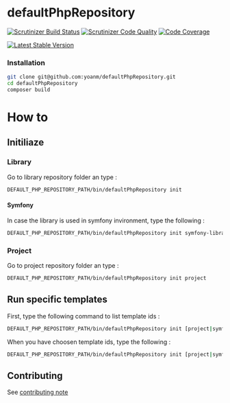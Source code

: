 # defaultPhpRepository

[![Scrutinizer Build Status](https://img.shields.io/scrutinizer/build/g/yoanm/defaultPhpRepository.svg?label=Scrutinizer)](https://scrutinizer-ci.com/g/yoanm/defaultPhpRepository/?branch=master) [![Scrutinizer Code Quality](https://img.shields.io/scrutinizer/g/yoanm/defaultPhpRepository.svg?label=Code%20quality)](https://scrutinizer-ci.com/g/yoanm/defaultPhpRepository/?branch=master) [![Code Coverage](https://img.shields.io/scrutinizer/coverage/g/yoanm/defaultPhpRepository.svg?label=Coverage)](https://scrutinizer-ci.com/g/yoanm/defaultPhpRepository/?branch=master)

[![Latest Stable Version](https://img.shields.io/packagist/v/yoanm/default-php-repository.svg)](https://packagist.org/packages/yoanm/default-php-repository)

### Installation
```bash
git clone git@github.com:yoanm/defaultPhpRepository.git
cd defaultPhpRepository
composer build
```

# How to

## Initiliaze

### Library
Go to library repository folder an type : 
```bash
DEFAULT_PHP_REPOSITORY_PATH/bin/defaultPhpRepository init
```

#### Symfony
In case the library is used in symfony invironment, type the following : 
```bash
DEFAULT_PHP_REPOSITORY_PATH/bin/defaultPhpRepository init symfony-library
```

### Project
Go to project repository folder an type :
```bash
DEFAULT_PHP_REPOSITORY_PATH/bin/defaultPhpRepository init project
```

## Run specific templates
First, type the following command to list template ids :
```bash
DEFAULT_PHP_REPOSITORY_PATH/bin/defaultPhpRepository init [project|symfony-library] --list
```
When you have choosen template ids, type the following : 
```bash
DEFAULT_PHP_REPOSITORY_PATH/bin/defaultPhpRepository init [project|symfony-library] --id ID_1 --id ID_2
```

## Contributing
See [contributing note](./CONTRIBUTING.md)
